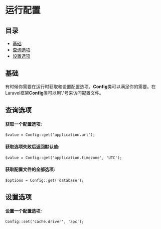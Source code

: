 # 运行配置

## 目录

- [基础](#the-basics)
- [查询选项](#retrieving-options)
- [设置选项](#setting-options)

<a name="the-basics"></a>
## 基础

有时候你需要在运行时获取和设置配置选项，**Config**类可以满足你的需要。在Laravel框架**Config**类可以用'.'号来访问配置文件。

<a name="retrieving-options"></a>
##  查询选项

#### 获取一个配置选项:

	$value = Config::get('application.url');

#### 获取选项失败后返回默认值:

	$value = Config::get('application.timezone', 'UTC');

#### 获取配置文件的全部选项:

	$options = Config::get('database');

<a name="setting-options"></a>
## 设置选项

#### 设置一个配置选项:

	Config::set('cache.driver', 'apc');
